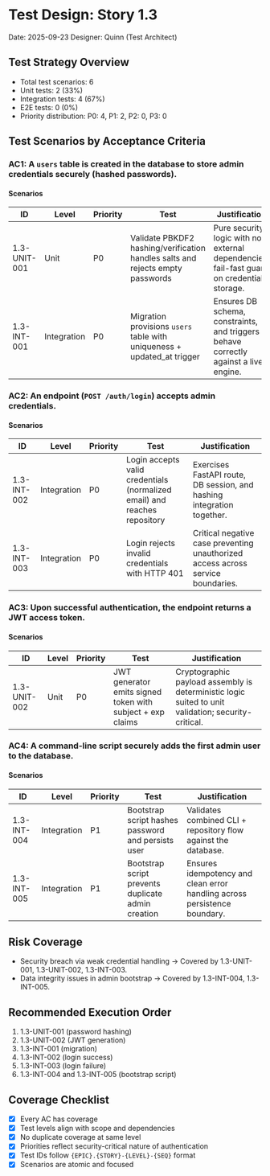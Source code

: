 # Test Design: Story 1.3

Date: 2025-09-23
Designer: Quinn (Test Architect)

## Test Strategy Overview

- Total test scenarios: 6
- Unit tests: 2 (33%)
- Integration tests: 4 (67%)
- E2E tests: 0 (0%)
- Priority distribution: P0: 4, P1: 2, P2: 0, P3: 0

## Test Scenarios by Acceptance Criteria

### AC1: A `users` table is created in the database to store admin credentials securely (hashed passwords).

#### Scenarios

| ID            | Level       | Priority | Test                                                     | Justification                                                   |
| ------------- | ----------- | -------- | -------------------------------------------------------- | ---------------------------------------------------------------- |
| 1.3-UNIT-001  | Unit        | P0       | Validate PBKDF2 hashing/verification handles salts and rejects empty passwords | Pure security logic with no external dependencies; fail-fast guard on credential storage. |
| 1.3-INT-001   | Integration | P0       | Migration provisions `users` table with uniqueness + updated_at trigger | Ensures DB schema, constraints, and triggers behave correctly against a live engine. |

### AC2: An endpoint (`POST /auth/login`) accepts admin credentials.

#### Scenarios

| ID            | Level       | Priority | Test                                                     | Justification                                                   |
| ------------- | ----------- | -------- | -------------------------------------------------------- | ---------------------------------------------------------------- |
| 1.3-INT-002   | Integration | P0       | Login accepts valid credentials (normalized email) and reaches repository | Exercises FastAPI route, DB session, and hashing integration together. |
| 1.3-INT-003   | Integration | P0       | Login rejects invalid credentials with HTTP 401          | Critical negative case preventing unauthorized access across service boundaries. |

### AC3: Upon successful authentication, the endpoint returns a JWT access token.

#### Scenarios

| ID            | Level       | Priority | Test                                                     | Justification                                                   |
| ------------- | ----------- | -------- | -------------------------------------------------------- | ---------------------------------------------------------------- |
| 1.3-UNIT-002  | Unit        | P0       | JWT generator emits signed token with subject + exp claims | Cryptographic payload assembly is deterministic logic suited to unit validation; security-critical. |

### AC4: A command-line script securely adds the first admin user to the database.

#### Scenarios

| ID            | Level       | Priority | Test                                                     | Justification                                                   |
| ------------- | ----------- | -------- | -------------------------------------------------------- | ---------------------------------------------------------------- |
| 1.3-INT-004   | Integration | P1       | Bootstrap script hashes password and persists user       | Validates combined CLI + repository flow against the database. |
| 1.3-INT-005   | Integration | P1       | Bootstrap script prevents duplicate admin creation       | Ensures idempotency and clean error handling across persistence boundary. |

## Risk Coverage

- Security breach via weak credential handling → Covered by 1.3-UNIT-001, 1.3-UNIT-002, 1.3-INT-003.
- Data integrity issues in admin bootstrap → Covered by 1.3-INT-004, 1.3-INT-005.

## Recommended Execution Order

1. 1.3-UNIT-001 (password hashing)
2. 1.3-UNIT-002 (JWT generation)
3. 1.3-INT-001 (migration)
4. 1.3-INT-002 (login success)
5. 1.3-INT-003 (login failure)
6. 1.3-INT-004 and 1.3-INT-005 (bootstrap script)

## Coverage Checklist

- [x] Every AC has coverage
- [x] Test levels align with scope and dependencies
- [x] No duplicate coverage at same level
- [x] Priorities reflect security-critical nature of authentication
- [x] Test IDs follow `{EPIC}.{STORY}-{LEVEL}-{SEQ}` format
- [x] Scenarios are atomic and focused
